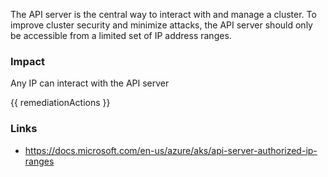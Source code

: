 
The API server is the central way to interact with and manage a cluster. To improve cluster security and minimize attacks, the API server should only be accessible from a limited set of IP address ranges.

### Impact
Any IP can interact with the API server

<!-- DO NOT CHANGE -->
{{ remediationActions }}

### Links
- https://docs.microsoft.com/en-us/azure/aks/api-server-authorized-ip-ranges


